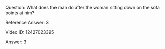 Question: What does the man do after the woman sitting down on the sofa points at him?

Reference Answer: 3

Video ID: 12427023395

Answer: 3

